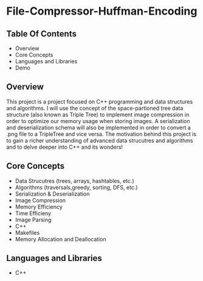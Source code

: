 # File-Compressor-Huffman-Encoding

## Table Of Contents
- Overview
- Core Concepts
- Languages and Libraries
- Demo 


## Overview

This project is a project focused on C++ programming and data structures and algorithms. I will use the concept of the space-partioned tree data structure (also known as Triple Tree) to implement image compression in order to optimize our memory usage when storing images. A serialization and deserialization schema will also be implemented in order to convert a .png file to a TripleTree and vice versa. The motivation behind this project is to gain a richer understanding of advanced data strucutres and algorithms and to delve deeper into C++ and its wonders!

## Core Concepts

- Data Strucutres (trees, arrays, hashtables, etc.)
- Algorithms (traversals,greedy, sorting, DFS, etc.)
- Serialization & Deserialization
- Image Compression
- Memory Efficiency
- Time Efficieny
- Image Parsing
- C++
- Makefiles
- Memory Allocation and Deallocation

## Languages and Libraries
- C++




